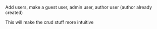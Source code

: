 Add users, make a guest user, admin user, author user (author already created)

This will make the crud stuff more intuitive